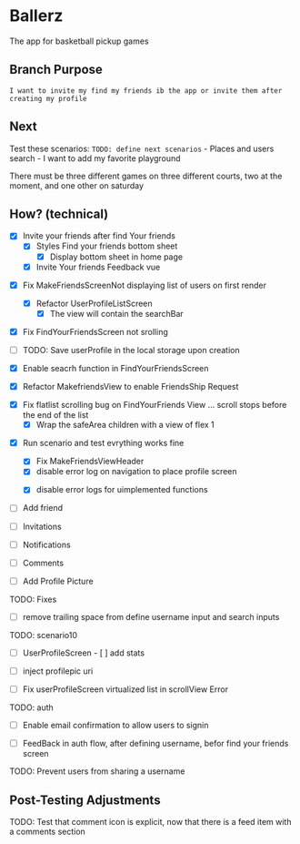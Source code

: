 # Ballerz
The app for basketball pickup games


## Branch Purpose
    I want to invite my find my friends ib the app or invite them after creating my profile
## Next 
Test these scenarios:
    `TODO: define next scenarios` 
    - Places and users search
    - I want to add my favorite playground
        
There must be three different games on three different courts, two at the moment, and one other on saturday


## How? (technical)

- [x] Invite your friends after find Your friends
    - [x] Styles Find your friends bottom sheet
        - [x] Display bottom sheet in home page
    - [x] Invite Your friends Feedback vue

* [x] Fix MakeFriendsScreenNot displaying list of users on first render
    - [x] Refactor UserProfileListScreen
        - [x] The view will contain the searchBar
* [x] Fix FindYourFriendsScreen not srolling

* [ ] TODO: Save userProfile in the local storage upon creation

- [x] Enable seacrh function in FindYourFriendsScreen

- [x] Refactor MakefriendsView to enable FriendsShip Request

* [x] Fix flatlist scrolling bug on FindYourFriends View ... scroll stops before the end of the list
    - [x] Wrap the safeArea children with a view of flex 1

- [x] Run scenario and test evrything works fine
    - [x] Fix MakeFriendsViewHeader
    - [x] disable error log on navigation to place profile screen
    * [x] disable error logs for uimplemented functions


- [ ] Add friend


<!-- - [ ] Add place -->
- [ ] Invitations
- [ ] Notifications
- [ ] Comments


- [ ] Add Profile Picture




TODO: Fixes
- [ ] remove trailing space from define username input and search inputs 



TODO: scenario10
- [ ] UserProfileScreen
            - [ ] add stats
* [ ] inject profilepic uri
* [ ] Fix userProfileScreen virtualized list in scrollView Error


TODO: auth
* [ ] Enable email confirmation to allow users to signin 
- [ ] FeedBack in auth flow, after defining username, befor find your friends screen


TODO: Prevent users from sharing a username






## Post-Testing Adjustments
TODO: Test that comment icon is explicit, now that there is a feed item with a comments section